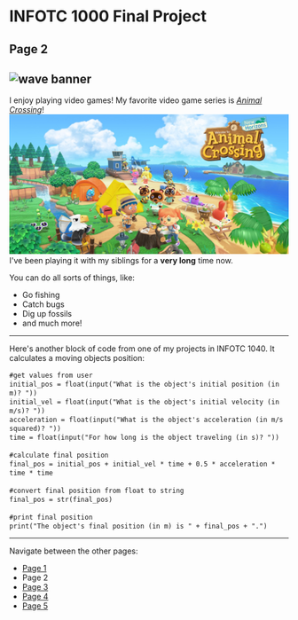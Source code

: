 # INFOTC 1000 Final Project
## Page 2
![wave banner](https://www.nicepng.com/png/detail/16-169917_blue-wave-png-png-free-stock-transparent-wave.png)
---

I enjoy playing video games! My favorite video game series is *[Animal Crossing](https://www.animal-crossing.com/new-horizons/)*!
![animal crossing banner](animalcrossingbanner.jpg)
I've been playing it with my siblings for a **very long** time now. 

You can do all sorts of things, like:
- Go fishing
- Catch bugs
- Dig up fossils
- and much more!
---
Here's another block of code from one of my projects in INFOTC 1040. It calculates a moving objects position:
```
#get values from user
initial_pos = float(input("What is the object's initial position (in m)? "))
initial_vel = float(input("What is the object's initial velocity (in m/s)? "))
acceleration = float(input("What is the object's acceleration (in m/s squared)? "))
time = float(input("For how long is the object traveling (in s)? "))

#calculate final position
final_pos = initial_pos + initial_vel * time + 0.5 * acceleration * time * time

#convert final position from float to string
final_pos = str(final_pos)

#print final position
print("The object's final position (in m) is " + final_pos + ".")
```
---
Navigate between the other pages:
- [Page 1](page1.md)
- Page 2
- [Page 3](page3.md)
- [Page 4](page4.md)
- [Page 5](page5.md)

